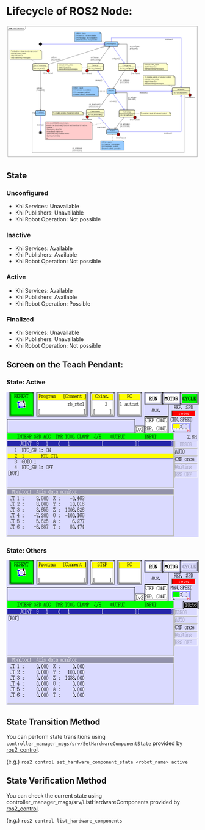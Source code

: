 # Lifecycle of ROS2 Node:

![State Transitions](lifecycle.png)

## State

### Unconfigured
- Khi Services: Unavailable
- Khi Publishers: Unavailable
- Khi Robot Operation: Not possible

### Inactive
- Khi Services: Available
- Khi Publishers: Available
- Khi Robot Operation: Not possible

### Active
- Khi Services: Available
- Khi Publishers: Available
- Khi Robot Operation: Possible

### Finalized
- Khi Services: Unavailable
- Khi Publishers: Unavailable
- Khi Robot Operation: Not possible

## Screen on the Teach Pendant:

### State: Active
![START Display on TP](start-display-on-tp.png)

### State: Others
![END Display on TP](end-display-on-tp.png)

## State Transition Method
You can perform state transitions using `controller_manager_msgs/srv/SetHardwareComponentState` provided by [ros2_control](https://github.com/ros-controls/ros2_control/blob/master/controller_manager_msgs/srv/SetHardwareComponentState.srv).

(e.g.) `ros2 control set_hardware_component_state <robot_name> active`

## State Verification Method
You can check the current state using controller_manager_msgs/srv/ListHardwareComponents provided by [ros2_control](https://github.com/ros-controls/ros2_control/blob/master/controller_manager_msgs/srv/ListHardwareComponents.srv).

(e.g.) `ros2 control list_hardware_components`
